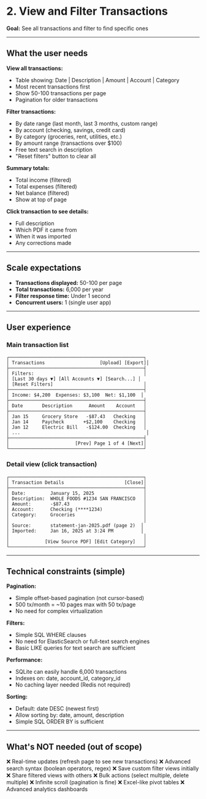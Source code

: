 # 2. View and Filter Transactions

**Goal:** See all transactions and filter to find specific ones

---

## What the user needs

**View all transactions:**
- Table showing: Date | Description | Amount | Account | Category
- Most recent transactions first
- Show 50-100 transactions per page
- Pagination for older transactions

**Filter transactions:**
- By date range (last month, last 3 months, custom range)
- By account (checking, savings, credit card)
- By category (groceries, rent, utilities, etc.)
- By amount range (transactions over $100)
- Free text search in description
- "Reset filters" button to clear all

**Summary totals:**
- Total income (filtered)
- Total expenses (filtered)
- Net balance (filtered)
- Show at top of page

**Click transaction to see details:**
- Full description
- Which PDF it came from
- When it was imported
- Any corrections made

---

## Scale expectations

- **Transactions displayed:** 50-100 per page
- **Total transactions:** 6,000 per year
- **Filter response time:** Under 1 second
- **Concurrent users:** 1 (single user app)

---

## User experience

### Main transaction list

```
┌─────────────────────────────────────────────────┐
│ Transactions                    [Upload] [Export]│
├─────────────────────────────────────────────────┤
│ Filters:                                        │
│ [Last 30 days ▼] [All Accounts ▼] [Search...] │
│ [Reset Filters]                                 │
├─────────────────────────────────────────────────┤
│ Income: $4,200  Expenses: $3,100  Net: $1,100  │
├─────────────────────────────────────────────────┤
│ Date       Description      Amount    Account   │
├─────────────────────────────────────────────────┤
│ Jan 15     Grocery Store   -$87.43   Checking   │
│ Jan 14     Paycheck       +$2,100    Checking   │
│ Jan 12     Electric Bill   -$124.00  Checking   │
│ ...                                              │
├─────────────────────────────────────────────────┤
│                        [Prev] Page 1 of 4 [Next]│
└─────────────────────────────────────────────────┘
```

### Detail view (click transaction)

```
┌─────────────────────────────────────────────────┐
│ Transaction Details                      [Close]│
├─────────────────────────────────────────────────┤
│ Date:         January 15, 2025                  │
│ Description:  WHOLE FOODS #1234 SAN FRANCISCO   │
│ Amount:       -$87.43                           │
│ Account:      Checking (****1234)               │
│ Category:     Groceries                         │
│                                                 │
│ Source:       statement-jan-2025.pdf (page 2)  │
│ Imported:     Jan 16, 2025 at 3:24 PM          │
│                                                 │
│             [View Source PDF] [Edit Category]   │
└─────────────────────────────────────────────────┘
```

---

## Technical constraints (simple)

**Pagination:**
- Simple offset-based pagination (not cursor-based)
- 500 tx/month = ~10 pages max with 50 tx/page
- No need for complex virtualization

**Filters:**
- Simple SQL WHERE clauses
- No need for ElasticSearch or full-text search engines
- Basic LIKE queries for text search are sufficient

**Performance:**
- SQLite can easily handle 6,000 transactions
- Indexes on: date, account_id, category_id
- No caching layer needed (Redis not required)

**Sorting:**
- Default: date DESC (newest first)
- Allow sorting by: date, amount, description
- Simple SQL ORDER BY is sufficient

---

## What's NOT needed (out of scope)

❌ Real-time updates (refresh page to see new transactions)
❌ Advanced search syntax (boolean operators, regex)
❌ Save custom filter views initially
❌ Share filtered views with others
❌ Bulk actions (select multiple, delete multiple)
❌ Infinite scroll (pagination is fine)
❌ Excel-like pivot tables
❌ Advanced analytics dashboards
